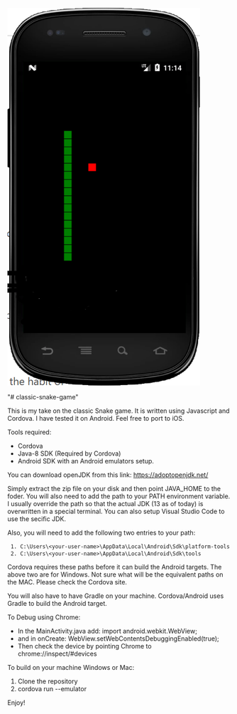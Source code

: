 ![](images/snake_game.png)




"# classic-snake-game" 

This is my take on the classic Snake game. It is written using Javascript and Cordova. I have tested it on Android. Feel free to port to iOS.

Tools required:
-   Cordova 
-   Java-8 SDK (Required by Cordova)
-   Android SDK with an Android emulators setup.

You can download openJDK from this link:
https://adoptopenjdk.net/

Simply extract the zip file on your disk and then point JAVA_HOME to the foder. You will also need to add the path to your PATH environment variable. I usually override the path so that the actual JDK (13 as of today) is overwritten in a special terminal. You can also setup Visual Studio Code to use the secific JDK.

Also, you will need to add the following two entries to your path:

     1. C:\Users\<your-user-name>\AppData\Local\Android\Sdk\platform-tools
     2. C:\Users\<your-user-name>\AppData\Local\Android\Sdk\tools

Cordova requires these paths before it can build the Android targets. The above two are for Windows. Not sure what will be the equivalent paths on the MAC. Please check the Cordova site.


You will also have to have Gradle on your machine. Cordova/Android uses Gradle to build the Android target.


To Debug using Chrome:
- In the MainActivity.java add:
    import android.webkit.WebView;
 - and in onCreate:
    WebView.setWebContentsDebuggingEnabled(true);
- Then check the device by pointing Chrome to chrome://inspect/#devices

To build on your machine Windows or Mac:

1.  Clone the repository
2.  cordova run --emulator

Enjoy!
